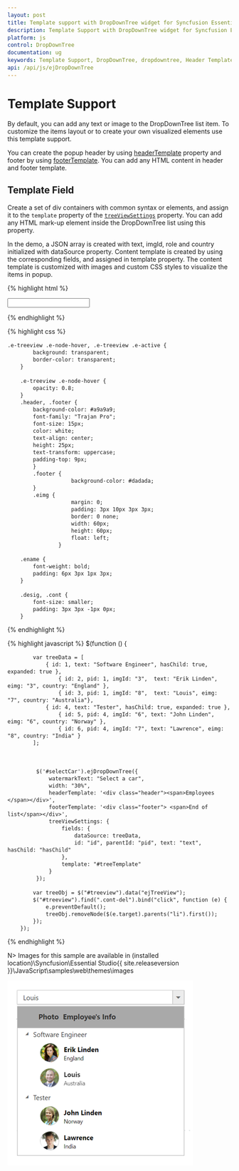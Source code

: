 ```yaml
---
layout: post
title: Template support with DropDownTree widget for Syncfusion Essential JS
description: Template Support with DropDownTree widget for Syncfusion Essential JS
platform: js
control: DropDownTree
documentation: ug
keywords: Template Support, DropDownTree, dropdowntree, Header Template
api: /api/js/ejDropDownTree
---
```


# Template Support

By default, you can add any text or image to the DropDownTree list item. To customize the items layout or to create your own visualized elements use this template support.

You can create the popup header by using [headerTemplate](https://help.syncfusion.com/api/js/ejdropdowntree#members:headertemplate) property and footer by using [footerTemplate](https://help.syncfusion.com/api/js/ejdropdowntree#members:footertemplate). You can add any HTML content in header and footer template.


## Template Field

Create a set of div containers with common syntax or elements, and assign it to the `template` property of the [`treeViewSettings`](https://help.syncfusion.com/api/js/ejdropdowntree#members:treeviewsettings) property. You can add any HTML mark-up element inside the DropDownTree list using this property.

In the demo, a JSON array is created with text, imgId, role and country initialized with dataSource property. Content template is created by using the corresponding fields, and assigned in template property. The content template is customized with images and custom CSS styles to visualize the items in popup.

{% highlight html %}

<input type="text" id="empList" />

{% endhighlight %}

{% highlight css %}
	
    .e-treeview .e-node-hover, .e-treeview .e-active {
            background: transparent;
            border-color: transparent;
        }

        .e-treeview .e-node-hover {
            opacity: 0.8;
        }
        .header, .footer {
            background-color: #a9a9a9;
            font-family: "Trajan Pro";
            font-size: 15px;
            color: white;
            text-align: center;
            height: 25px;
            text-transform: uppercase;
            padding-top: 9px;
            }
            .footer {
                        background-color: #dadada;
            }
            .eimg {
                        margin: 0;
                        padding: 3px 10px 3px 3px;
                        border: 0 none;
                        width: 60px;
                        height: 60px;
                        float: left;
                    }

        .ename {
            font-weight: bold;
            padding: 6px 3px 1px 3px;
        }

        .desig, .cont {
            font-size: smaller;
            padding: 3px 3px -1px 0px;
        }


{% endhighlight %}

{% highlight javascript %}
     <script id="treeTemplate" type="text/x-jsrender">
        {{if hasChild}}
        <div class={{>cls}}>{{>text}}</div>
        {{else}}
        <div class="cont-list">
            <img class="eimg" src="../content/images/combobox/{{>eimg}}.png" alt="employee" />
            <div class="ename"> {{>text}} </div>
            <div class="cont"> {{>country}} </div>
        </div>
        {{/if}}
    </script>
    $(function () {

            var treeData = [
                { id: 1, text: "Software Engineer", hasChild: true, expanded: true },
                    { id: 2, pid: 1, imgId: "3",  text: "Erik Linden", eimg: "3", country: "England" },
                    { id: 3, pid: 1, imgId: "8",  text: "Louis", eimg: "7", country: "Australia"},
                { id: 4, text: "Tester", hasChild: true, expanded: true },
                    { id: 5, pid: 4, imgId: "6", text: "John Linden", eimg: "6", country: "Norway" },
                    { id: 6, pid: 4, imgId: "7", text: "Lawrence", eimg: "8", country: "India" }
            ];

          

             $('#selectCar').ejDropDownTree({
                 watermarkText: "Select a car",
                 width: "30%",
                 headerTemplate: '<div class="header"><span>Employees </span></div>',
                 footerTemplate: '<div class="footer"> <span>End of list</span></div>',
                 treeViewSettings: {
                     fields: {
                         dataSource: treeData,
                         id: "id", parentId: "pid", text: "text", hasChild: "hasChild"
                     },
                     template: "#treeTemplate"
                 }
             });

            var treeObj = $("#treeview").data("ejTreeView");
            $("#treeview").find(".cont-del").bind("click", function (e) {
                e.preventDefault();
                treeObj.removeNode($(e.target).parents("li").first());
            });
        });


{% endhighlight %}

N> Images for this sample are available in (installed location)\Syncfusion\Essential Studio\{{ site.releaseversion }}\JavaScript\samples\web\themes\images<br/>

![](TemplateSupport_images/template-support.png)

